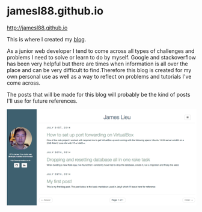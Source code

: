 jamesl88.github.io
=====

http://jamesl88.github.io

This is where I created my [blog](https://jamesl88.github.io).

As a junior web developer I tend to come across all types of challenges and problems I need to solve or learn to do by myself.
Google and stackoverflow has been very helpful but there are times when information is all over the place and can be very difficult to find.Therefore this blog is created for my own personal use as well as a way to reflect on problems and tutorials I've come across.

The posts that will be made for this blog will probably be the kind of posts I'll use for future references.

<img src="/assets/media/myblog.png" />
